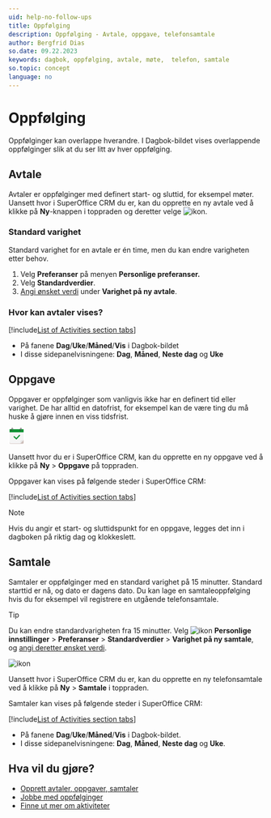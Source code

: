 ```yaml
---
uid: help-no-follow-ups
title: Oppfølging
description: Oppfølging - Avtale, oppgave, telefonsamtale
author: Bergfrid Dias
so.date: 09.22.2023
keywords: dagbok, oppfølging, avtale, møte,  telefon, samtale
so.topic: concept
language: no
---
```


# Oppfølging

Oppfølginger kan overlappe hverandre. I Dagbok-bildet vises overlappende oppfølginger slik at du ser litt av hver oppfølging.

## <a id="apt" /> Avtale

Avtaler er oppfølginger med definert start- og sluttid, for eksempel møter. Uansett hvor i SuperOffice CRM du er, kan du opprette en ny avtale ved å klikke på **Ny**-knappen i toppraden og deretter velge ![ikon][img1].

### Standard varighet

Standard varighet for en avtale er én time, men du kan endre varigheten etter behov.

1. Velg **Preferanser** på menyen **Personlige preferanser.**
1. Velg **Standardverdier**.
1. [Angi ønsket verdi][1] under **Varighet på ny avtale**.

### Hvor kan avtaler vises?

<!-- markdownlint-disable MD032 -->

[!include[List of Activities section tabs](../../learn/includes/list-activities-section-tabs.md)]
* På fanene **Dag**/**Uke**/**Måned**/**Vis** i Dagbok-bildet
* I disse sidepanelvisningene: **Dag**, **Måned**, **Neste dag** og **Uke**
<!-- markdownlint-restore -->

## <a id="task" />Oppgave

Oppgaver er oppfølginger som vanligvis ikke har en definert tid eller varighet. De har alltid en datofrist, for eksempel kan de være ting du må huske å gjøre innen en viss tidsfrist.

![icon][img2]

Uansett hvor du er i SuperOffice CRM, kan du opprette en ny oppgave ved å klikke på **Ny** > **Oppgave** på toppraden.

Oppgaver kan vises på følgende steder i SuperOffice CRM:

[!include[List of Activities section tabs](../../learn/includes/list-activities-section-tabs.md)]

> [!NOTE]
> Hvis du angir et start- og sluttidspunkt for en oppgave, legges det inn i dagboken på riktig dag og klokkeslett.

## <a id="call" />Samtale

Samtaler er oppfølginger med en standard varighet på 15 minutter. Standard starttid er nå, og dato er dagens dato. Du kan lage en samtaleoppfølging hvis du for eksempel vil registrere en utgående telefonsamtale.

> [!TIP]
> Du kan endre standardvarigheten fra 15 minutter. Velg ![ikon][img4] **Personlige innstillinger** > **Preferanser** > **Standardverdier** > **Varighet på ny samtale**, og [angi deretter ønsket verdi][1].

![ikon][img3]

Uansett hvor i SuperOffice CRM du er, kan du opprette en ny telefonsamtale ved å klikke på **Ny** > **Samtale** i toppraden.

Samtaler kan vises på følgende steder i SuperOffice CRM:

<!-- markdownlint-disable MD032 -->

[!include[List of Activities section tabs](../../learn/includes/list-activities-section-tabs.md)]
* På fanene **Dag**/**Uke**/**Måned**/**Vis** i Dagbok-bildet.
* I disse sidepanelvisningene: **Dag**, **Måned**, **Neste dag** og **Uke**.
<!-- markdownlint-restore -->

## Hva vil du gjøre?

* [Opprett avtaler, oppgaver, samtaler][2]
* [Jobbe med oppfølginger][3]
* [Finne ut mer om aktiviteter][4]

<!-- Referenced links -->
[1]: ../../learn/getting-started/preferences.md
[2]: create-follow-up.md
[3]: index.md
[4]: ../../learn/basics/activity.md

<!-- Referenced images -->
[img1]: ../../../../common/icons/appointment.png
[img2]: ../../../../common/icons/appointment-task-h32.png
[img3]: ../../../../common/icons/phone-h32.png
[img4]: ../../../media/icons/personal-settings-small.png
